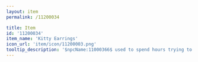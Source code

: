 ```yaml
---
layout: item
permalink: /11200034

title: Item
id: '11200034'
item_name: 'Kitty Earrings'
icon_url: 'item/icon/11200003.png'
tooltip_description: '$npcName:11000366$ used to spend hours trying to get these on her pet kitty, $npcName:11000367$. They''re yours now.'
---
```

